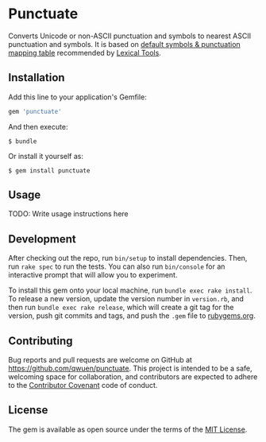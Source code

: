 # Punctuate

Converts Unicode or non-ASCII punctuation and symbols to nearest ASCII punctuation and symbols. It is based on [default symbols & punctuation mapping table](http://lexsrv3.nlm.nih.gov/LexSysGroup/Projects/lvg/current/docs/designDoc/UDF/unicode/DefaultTables/symbolTable.html) recommended by [Lexical Tools](http://lexsrv3.nlm.nih.gov/LexSysGroup/Projects/lvg/current/docs/designDoc/UDF/unicode/NormOperations/mapSymbolToAscii.html).

## Installation

Add this line to your application's Gemfile:

```ruby
gem 'punctuate'
```

And then execute:

    $ bundle

Or install it yourself as:

    $ gem install punctuate

## Usage

TODO: Write usage instructions here

## Development

After checking out the repo, run `bin/setup` to install dependencies. Then, run `rake spec` to run the tests. You can also run `bin/console` for an interactive prompt that will allow you to experiment.

To install this gem onto your local machine, run `bundle exec rake install`. To release a new version, update the version number in `version.rb`, and then run `bundle exec rake release`, which will create a git tag for the version, push git commits and tags, and push the `.gem` file to [rubygems.org](https://rubygems.org).

## Contributing

Bug reports and pull requests are welcome on GitHub at https://github.com/qwuen/punctuate. This project is intended to be a safe, welcoming space for collaboration, and contributors are expected to adhere to the [Contributor Covenant](contributor-covenant.org) code of conduct.


## License

The gem is available as open source under the terms of the [MIT License](http://opensource.org/licenses/MIT).
